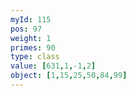 ```yaml
---
myId: 115
pos: 97
weight: 1
primes: 90
type: class
value: [631,1,-1,2]
object: [1,15,25,50,84,99]
---
```

